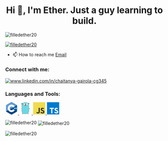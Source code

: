 <h1 align="center">Hi 👋, I'm Ether. Just a guy learning to build.</h1>
<p align="left"> <img src="https://komarev.com/ghpvc/?username=filledether20&label=Profile%20views&color=0e75b6&style=flat" alt="filledether20" /> </p>

<p align="left"> <a href="https://github.com/ryo-ma/github-profile-trophy"><img src="https://github-profile-trophy.vercel.app/?username=filledether20" alt="filledether20" /></a> </p>


- 📫 How to reach me <a href="https://linkedin.com/in/www.linkedin.com/in/chaitanya-gairola-cg345" target="blank">Email</a>

<h3 align="left">Connect with me:</h3>
<p align="left">
<a href="https://linkedin.com/in/www.linkedin.com/in/chaitanya-gairola-cg345" target="blank"><img align="center" src="https://raw.githubusercontent.com/rahuldkjain/github-profile-readme-generator/master/src/images/icons/Social/linked-in-alt.svg" alt="www.linkedin.com/in/chaitanya-gairola-cg345" height="30" width="40" /></a>
</p>

<h3 align="left">Languages and Tools:</h3>
<p align="left"> <a href="https://www.w3schools.com/cpp/" target="_blank" rel="noreferrer"> <img src="https://raw.githubusercontent.com/devicons/devicon/master/icons/cplusplus/cplusplus-original.svg" alt="cplusplus" width="40" height="40"/> </a> <a href="https://golang.org" target="_blank" rel="noreferrer"> <img src="https://raw.githubusercontent.com/devicons/devicon/master/icons/go/go-original.svg" alt="go" width="40" height="40"/> </a> <a href="https://developer.mozilla.org/en-US/docs/Web/JavaScript" target="_blank" rel="noreferrer"> <img src="https://raw.githubusercontent.com/devicons/devicon/master/icons/javascript/javascript-original.svg" alt="javascript" width="40" height="40"/> </a> <a href="https://www.typescriptlang.org/" target="_blank" rel="noreferrer"> <img src="https://raw.githubusercontent.com/devicons/devicon/master/icons/typescript/typescript-original.svg" alt="typescript" width="40" height="40"/> </a> </p>

<p><img align="left" src="https://github-readme-stats.vercel.app/api/top-langs?username=filledether20&show_icons=true&locale=en&layout=compact" alt="filledether20" /></p>

<p>&nbsp;<img align="center" src="https://github-readme-stats.vercel.app/api?username=filledether20&show_icons=true&locale=en" alt="filledether20" /></p>

<p><img align="center" src="https://github-readme-streak-stats.herokuapp.com/?user=filledether20&" alt="filledether20" /></p>

